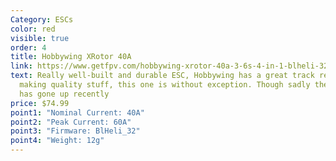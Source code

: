 ```yaml
---
Category: ESCs
color: red
visible: true
order: 4
title: Hobbywing XRotor 40A
link: https://www.getfpv.com/hobbywing-xrotor-40a-3-6s-4-in-1-blheli-32-esc.html
text: Really well-built and durable ESC, Hobbywing has a great track record for
  making quality stuff, this one is without exception. Though sadly the price
  has gone up recently
price: $74.99
point1: "Nominal Current: 40A"
point2: "Peak Current: 60A"
point3: "Firmware: BlHeli_32"
point4: "Weight: 12g"
---
```

